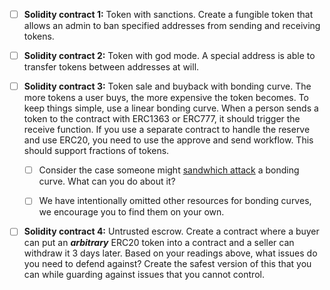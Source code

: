 - [ ]  **Solidity contract 1:** 
Token with sanctions. Create a fungible token that allows an admin to ban specified addresses from sending and receiving tokens.

- [ ]  **Solidity contract 2:** 
Token with god mode. A special address is able to transfer tokens between addresses at will.

- [ ]  **Solidity contract 3:** 
Token sale and buyback with bonding curve. The more tokens a user buys, the more expensive the token becomes. To keep things simple, use a linear bonding curve. When a person sends a token to the contract with ERC1363 or ERC777, it should trigger the receive function. If you use a separate contract to handle the reserve and use ERC20, you need to use the approve and send workflow. This should support fractions of tokens.

    - [ ]  Consider the case someone might [sandwhich attack](https://medium.com/coinmonks/defi-sandwich-attack-explain-776f6f43b2fd) a bonding curve. What can you do about it?
    - [ ]  We have intentionally omitted other resources for bonding curves, we encourage you to find them on your own.


- [ ]  **Solidity contract 4:** 
Untrusted escrow. Create a contract where a buyer can put an ***arbitrary*** ERC20 token into a contract and a seller can withdraw it 3 days later. Based on your readings above, what issues do you need to defend against? Create the safest version of this that you can while guarding against issues that you cannot control.